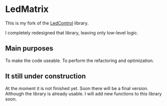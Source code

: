 LedMatrix
==========
This is my fork of the [LedControl](https://github.com/wayoda/LedControl) library.

I completely redesigned that library, leaving only low-level logic.

Main purposes
-------------
To make the code useable.
To perform the refactoring and optimization.

It still under construction
--------
At the moment it is not finished yet. Soon there will be a final version.
Although the library is already usable.
I will add new functions to this library soon.



